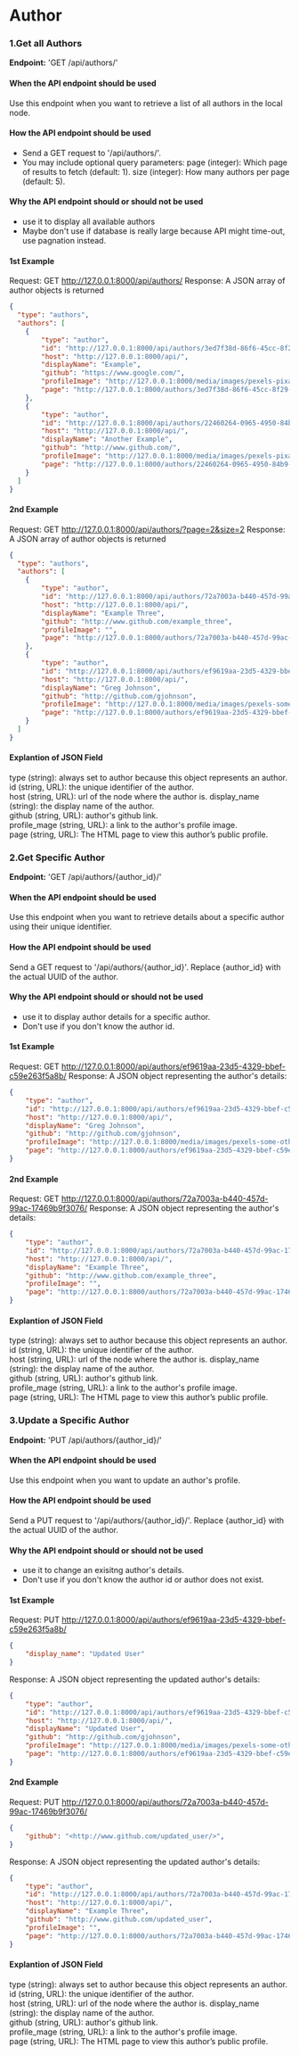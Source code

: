 # Author

### 1.Get all Authors

**Endpoint:** 'GET /api/authors/'

#### When the API endpoint should be used

Use this endpoint when you want to retrieve a list of all authors in the local node.

#### How the API endpoint should be used

- Send a GET request to '/api/authors/'.
- You may include optional query parameters:
    page (integer): Which page of results to fetch (default: 1).
    size (integer): How many authors per page (default: 5).

#### Why the API endpoint should or should not be used

- use it to display all available authors
- Maybe don't use if database is really large because API might time-out, use pagnation instead.

#### 1st Example

Request: GET <http://127.0.0.1:8000/api/authors/>
Response: A JSON array of author objects is returned
``` json
{
  "type": "authors",
  "authors": [
    {
        "type": "author",
        "id": "http://127.0.0.1:8000/api/authors/3ed7f38d-86f6-45cc-8f29-e498163f1d4c",
        "host": "http://127.0.0.1:8000/api/",
        "displayName": "Example",
        "github": "https://www.google.com/",
        "profileImage": "http://127.0.0.1:8000/media/images/pexels-pixabay-158063_8FOC3DL.jpg",
        "page": "http://127.0.0.1:8000/authors/3ed7f38d-86f6-45cc-8f29-e498163f1d4c"
    },
    {
        "type": "author",
        "id": "http://127.0.0.1:8000/api/authors/22460264-0965-4950-84b9-2a86a4205c0a",
        "host": "http://127.0.0.1:8000/api/",
        "displayName": "Another Example",
        "github": "http://www.github.com/",
        "profileImage": "http://127.0.0.1:8000/media/images/pexels-pixabay-158063.jpg",
        "page": "http://127.0.0.1:8000/authors/22460264-0965-4950-84b9-2a86a4205c0a"
    }
  ]
}
```

#### 2nd Example

Request: GET <http://127.0.0.1:8000/api/authors/?page=2&size=2>
Response: A JSON array of author objects is returned
``` json
{
  "type": "authors",
  "authors": [
    {
        "type": "author",
        "id": "http://127.0.0.1:8000/api/authors/72a7003a-b440-457d-99ac-17469b9f3076",
        "host": "http://127.0.0.1:8000/api/",
        "displayName": "Example Three",
        "github": "http://www.github.com/example_three",
        "profileImage": "",
        "page": "http://127.0.0.1:8000/authors/72a7003a-b440-457d-99ac-17469b9f3076"
    },
    {
        "type": "author",
        "id": "http://127.0.0.1:8000/api/authors/ef9619aa-23d5-4329-bbef-c59e263f5a8b",
        "host": "http://127.0.0.1:8000/api/",
        "displayName": "Greg Johnson",
        "github": "http://github.com/gjohnson",
        "profileImage": "http://127.0.0.1:8000/media/images/pexels-some-other-pic.jpg",
        "page": "http://127.0.0.1:8000/authors/ef9619aa-23d5-4329-bbef-c59e263f5a8b"
    }
  ]
}
```

#### Explantion of JSON Field

type (string): always set to author because this object represents an author.<br />
id (string, URL): the unique identifier of the author.<br />
host (string, URL): url of the node where the author is.
display_name (string): the display name of the author.<br />
github (string, URL): author's github link.<br />
profile_mage (string, URL): a link to the author's profile image.<br />
page (string, URL): The HTML page to view this author’s public profile.<br />

### 2.Get Specific Author

**Endpoint:** 'GET /api/authors/{author_id}/'

#### When the API endpoint should be used

Use this endpoint when you want to retrieve details about a specific author using their unique identifier.

#### How the API endpoint should be used

Send a GET request to '/api/authors/{author_id}'.
Replace {author_id} with the actual UUID of the author.

#### Why the API endpoint should or should not be used

- use it to display author details for a specific author.
- Don't use if you don't know the author id.

#### 1st Example

Request: GET <http://127.0.0.1:8000/api/authors/ef9619aa-23d5-4329-bbef-c59e263f5a8b/>
Response: A JSON object representing the author's details:
``` json
{
    "type": "author",
    "id": "http://127.0.0.1:8000/api/authors/ef9619aa-23d5-4329-bbef-c59e263f5a8b",
    "host": "http://127.0.0.1:8000/api/",
    "displayName": "Greg Johnson",
    "github": "http://github.com/gjohnson",
    "profileImage": "http://127.0.0.1:8000/media/images/pexels-some-other-pic.jpg",
    "page": "http://127.0.0.1:8000/authors/ef9619aa-23d5-4329-bbef-c59e263f5a8b"
}
```

#### 2nd Example

Request: GET <http://127.0.0.1:8000/api/authors/72a7003a-b440-457d-99ac-17469b9f3076/>
Response: A JSON object representing the author's details:
``` json
{
    "type": "author",
    "id": "http://127.0.0.1:8000/api/authors/72a7003a-b440-457d-99ac-17469b9f3076",
    "host": "http://127.0.0.1:8000/api/",
    "displayName": "Example Three",
    "github": "http://www.github.com/example_three",
    "profileImage": "",
    "page": "http://127.0.0.1:8000/authors/72a7003a-b440-457d-99ac-17469b9f3076"
}
```

#### Explantion of JSON Field

type (string): always set to author because this object represents an author.<br />
id (string, URL): the unique identifier of the author.<br />
host (string, URL): url of the node where the author is.
display_name (string): the display name of the author.<br />
github (string, URL): author's github link.<br />
profile_mage (string, URL): a link to the author's profile image.<br />
page (string, URL): The HTML page to view this author’s public profile.<br />


### 3.Update a Specific Author

**Endpoint:** 'PUT /api/authors/{author_id}/'

#### When the API endpoint should be used

Use this endpoint when you want to update an author's profile.

#### How the API endpoint should be used

Send a PUT request to '/api/authors/{author_id}/'.
Replace {author_id} with the actual UUID of the author.

#### Why the API endpoint should or should not be used

- use it to change an exisitng author's details.
- Don't use if you don't know the author id or author does not exist.

#### 1st Example

Request: PUT <http://127.0.0.1:8000/api/authors/ef9619aa-23d5-4329-bbef-c59e263f5a8b/>
``` json
{
    "display_name": "Updated User"
}
```
Response:  A JSON object representing the updated author's details:
``` json
{
    "type": "author",
    "id": "http://127.0.0.1:8000/api/authors/ef9619aa-23d5-4329-bbef-c59e263f5a8b",
    "host": "http://127.0.0.1:8000/api/",
    "displayName": "Updated User",
    "github": "http://github.com/gjohnson",
    "profileImage": "http://127.0.0.1:8000/media/images/pexels-some-other-pic.jpg",
    "page": "http://127.0.0.1:8000/authors/ef9619aa-23d5-4329-bbef-c59e263f5a8b"
}
```

#### 2nd Example

Request: PUT <http://127.0.0.1:8000/api/authors/72a7003a-b440-457d-99ac-17469b9f3076/>
``` json
{
    "github": "<http://www.github.com/updated_user/>",
}
```
Response:  A JSON object representing the updated author's details:
``` json
{
    "type": "author",
    "id": "http://127.0.0.1:8000/api/authors/72a7003a-b440-457d-99ac-17469b9f3076",
    "host": "http://127.0.0.1:8000/api/",
    "displayName": "Example Three",
    "github": "http://www.github.com/updated_user",
    "profileImage": "",
    "page": "http://127.0.0.1:8000/authors/72a7003a-b440-457d-99ac-17469b9f3076"
}
```

#### Explantion of JSON Field

type (string): always set to author because this object represents an author.<br />
id (string, URL): the unique identifier of the author.<br />
host (string, URL): url of the node where the author is.
display_name (string): the display name of the author.<br />
github (string, URL): author's github link.<br />
profile_mage (string, URL): a link to the author's profile image.<br />
page (string, URL): The HTML page to view this author’s public profile.<br />